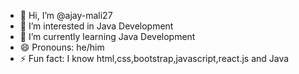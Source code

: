 - 👋 Hi, I’m @ajay-mali27
- 👀 I’m interested in Java Development
- 🌱 I’m currently learning Java Development
- 😄 Pronouns: he/him
- ⚡ Fun fact: I know html,css,bootstrap,javascript,react.js and Java

<!---
ajay-mali27/ajay-mali27 is a ✨ special ✨ repository because its `README.md` (this file) appears on your GitHub profile.
You can click the Preview link to take a look at your changes.
--->
